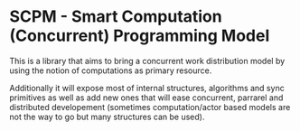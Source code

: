 # SCPM - Smart Computation (Concurrent) Programming Model

This is a library that aims to bring a concurrent work distribution model by using the notion of computations as primary resource.

Additionally it will expose most of internal structures, algorithms and sync primitives as well as add new ones that will ease concurrent, parrarel and distributed developement (sometimes computation/actor based models are not the way to go but many structures can be used).
